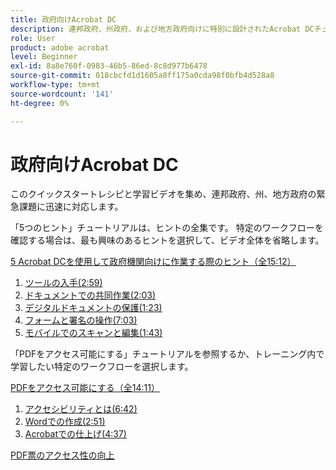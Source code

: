 ```yaml
---
title: 政府向けAcrobat DC
description: 連邦政府、州政府、および地方政府向けに特別に設計されたAcrobat DCチュートリアルをご覧ください
role: User
product: adobe acrobat
level: Beginner
exl-id: 8a8e760f-0983-46b5-86ed-8c8d977b6478
source-git-commit: 018cbcfd1d1605a8ff175a0cda98f0bfb4d528a8
workflow-type: tm+mt
source-wordcount: '141'
ht-degree: 0%

---
```


# 政府向けAcrobat DC

このクイックスタートレシピと学習ビデオを集め、連邦政府、州、地方政府の緊急課題に迅速に対応します。

「5つのヒント」チュートリアルは、ヒントの全集です。 特定のワークフローを確認する場合は、最も興味のあるヒントを選択して、ビデオ全体を省略します。

[5 Acrobat DCを使用して政府機関向けに作業する際のヒント（全15:12）](5-tips-for-working-anywhere-with-acrobat-dc-for-government.md)
1. [ツールの入手(2:59)](get-your-tools.md)
1. [ドキュメントでの共同作業(2:03)](collaborate-on-documents.md)
1. [デジタルドキュメントの保護(1:23)](protect-digital-documents.md)
1. [フォームと署名の操作(7:03)](work-with-forms-and-signatures.md)
1. [モバイルでのスキャンと編集(1:43)](scan-and-edit-on-mobile.md)

「PDFをアクセス可能にする」チュートリアルを参照するか、トレーニング内で学習したい特定のワークフローを選択します。

[PDFをアクセス可能にする（全14:11）](making-pdfs-accessible.md)
1. [アクセシビリティとは(6:42)](understanding-accessibility.md)
1. [Wordでの作成(2:51)](authoring-in-word.md)
1. [Acrobatでの仕上げ(4:37)](finishing-in-acrobat.md)

[PDF票のアクセス性の向上](making-pdf-ballots-accessible.md)
